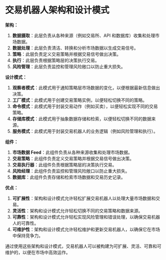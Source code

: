 **交易机器人架构和设计模式**
=============================

**架构：**

1. **数据摄取**：此层负责从各种来源（例如交易所、API 和数据库）收集和处理市场数据。
2. **数据处理**：此层负责清洁、转换和分析市场数据以生成交易信号。
3. **策略**：此层负责定义交易策略并根据交易信号做出决策。
4. **执行**：此层负责根据策略层的决策执行交易。
5. **风险管理**：此层负责监控和管理风险敞口以防止重大损失。

**设计模式：**

1. **观察者模式**：此模式用于通知策略层市场数据的变化，以便根据最新信息做出决策。
2. **工厂模式**：此模式用于创建交易策略实例，以便轻松切换不同的策略。
3. **命令模式**：此模式用于封装交易动作（例如买卖），以便轻松实现不同的交易策略。
4. **存储库模式**：此模式用于抽象数据存储和检索，以便轻松切换不同的数据来源。
5. **服务模式**：此模式用于封装交易机器人的业务逻辑（例如风险管理和执行）。

**组件：**

1. **市场数据 Feed**：此组件负责从各种来源收集和处理市场数据。
2. **交易策略**：此组件负责定义交易策略并根据交易信号做出决策。
3. **交易执行器**：此组件负责根据策略层的决策执行交易。
4. **风险经理**：此组件负责监控和管理风险敞口以防止重大损失。
5. **数据库**：此组件负责存储和检索市场数据和交易历史记录。

**优点：**

1. **可扩展性**：架构和设计模式允许轻松扩展交易机器人以处理大量市场数据和交易。
2. **灵活性**：架构和设计模式允许轻松切换不同的交易策略和数据来源。
3. **可靠性**：架构和设计模式允许轻松实现风险管理和错误处理，以确保交易机器人的可靠性。
4. **可维护性**：架构和设计模式允许轻松维护和更新交易机器人，以确保它在市场中保持竞争力。

通过使用这些架构和设计模式，交易机器人可以被构建为可扩展、灵活、可靠和可维护的，以便在市场中高效运作。